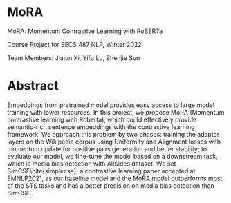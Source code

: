 # MoRA
MoRA: Momentum Contrastive Learning with RoBERTa

Course Project for EECS 487 NLP, Winter 2022

Team Members: Jiajun Xi, Yifu Lu, Zhenjie Sun

# Abstract
Embeddings from pretrained model provides easy access to large model training with lower resources. In this project, we propose MoRA (Momentum contrastive learning with Roberta), which could effectively provide semantic-rich sentence embeddings with the contrastive learning framework. We approach this problem by two phases: training the adaptor layers on the Wikipedia corpus using Uniformity and Alignment losses with momentum update for positive pairs generation and better stability; to evaluate our model, we fine-tune the model based on a downstream task, which is media bias detection with AllSides dataset. We set SimCSE\cite{simplecse}, a contrastive learning paper accepted at EMNLP2021, as our baseline model and the MoRA model outperforms most of the STS tasks and has a better precision on media bias detection than SimCSE. 